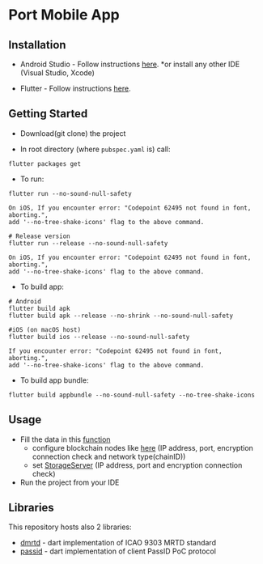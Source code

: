 # Port Mobile App

## Installation

* Android Studio - Follow instructions [here](https://developer.android.com/studio).  *or install any other IDE (Visual Studio, Xcode)

* Flutter - Follow instructions [here](https://flutter.dev/docs/get-started/install).

## Getting Started
* Download(git clone) the project

* In root directory (where `pubspec.yaml` is) call:
```
flutter packages get
```
* To run:
```
flutter run --no-sound-null-safety

On iOS, If you encounter error: "Codepoint 62495 not found in font, aborting.", 
add '--no-tree-shake-icons' flag to the above command.

# Release version
flutter run --release --no-sound-null-safety

On iOS, If you encounter error: "Codepoint 62495 not found in font, aborting.", 
add '--no-tree-shake-icons' flag to the above command.

```
* To build app:
```
# Android
flutter build apk
flutter build apk --release --no-shrink --no-sound-null-safety

#iOS (on macOS host)
flutter build ios --release --no-sound-null-safety

If you encounter error: "Codepoint 62495 not found in font, aborting.", 
add '--no-tree-shake-icons' flag to the above command.

```

* To build app bundle:
```
flutter build appbundle --no-sound-null-safety --no-tree-shake-icons

```
## Usage

* Fill the data in this [function](/lib/main.dart#L31)
  - configure blockchain nodes like [here](/lib/main.dart#L47-L48) (IP address, port, encryption connection check and network type(chainID))
  - set [StorageServer](/lib/main.dart#L56-L57) (IP address, port and encryption connection check)
* Run the project from your IDE
## Libraries
This repository hosts also 2 libraries:
* [dmrtd](lib/dmrtd) - dart implementation of ICAO 9303 MRTD standard
* [passid](lib/passid) - dart implementation of client PassID PoC protocol

